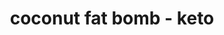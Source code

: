 ---
servings: 10 servings
notes:
directions: |-
  * Bring the butter to room temperature
  * Roast the shredded coconut carefully, over medium high heat, until lightly browned (this will create a delicious flavor, but you can skip this if you want)
  * Let cool
  * Mix together butter, half of the shredded coconut and spices in a bowl
  * Chill mixture in refrigerator for 5-10 minutes, until slightly firm
  * Form into walnut sized balls, then roll the balls into the remaining shredded coconut
  * Store in refrigerator or freezer
ingredients: |-
  * 6 tbs unsalted butter
  * ½ cup unsweetened shredded coconut
  * 1/2 tsp ground cardamom (green)
  * 1/2 tsp ground cinnamon
  * ½ tsp vanilla or almond extract
rating: 4
ease: easy
category: dessert
href: 'https://www.dietdoctor.com/recipes/cinnamon-cardamom-fat-bombs'
totalTime:
cookTime:
prepTime:
title: coconut fat bomb - keto
path: /coconut-fat-bomb-keto
---